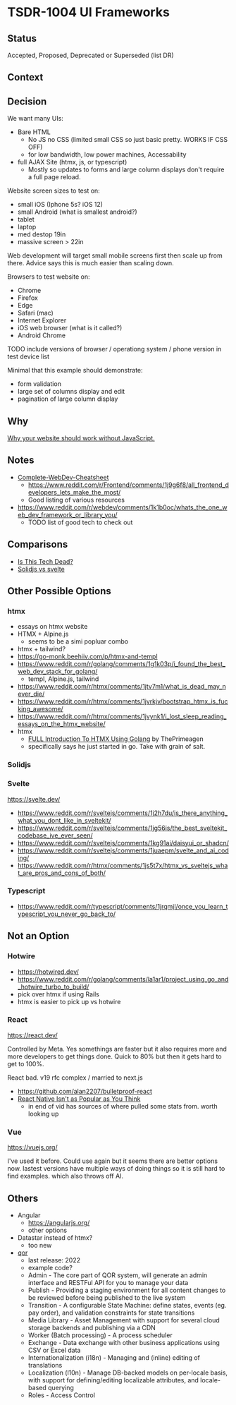 # TSDR-1004 UI Frameworks

## Status

Accepted, Proposed, Deprecated or Superseded (list DR)

## Context



## Decision

We want many UIs:
- Bare HTML
  - No JS no CSS (limited small CSS so just basic pretty. WORKS IF CSS OFF)
  - for low bandwidth, low power machines, Accessability
- full AJAX Site (htmx, js, or typescript)
  - Mostly so updates to forms and large column displays don't require a full page reload.

Website screen sizes to test on:
- small iOS (Iphone 5s? iOS 12) 
- small Android (what is smallest android?)
- tablet
- laptop
- med destop 19in
- massive screen > 22in

Web development will target small mobile screens first then scale up from there.
Advice says this is much easier than scaling down.

Browsers to test website on:
  - Chrome
  - Firefox
  - Edge
  - Safari (mac)
  - Internet Explorer
  - iOS web browser (what is it called?)
  - Android Chrome

TODO include versions of browser / operationg system / phone version in test device list

Minimal that this example should demonstrate:
- form validation
- large set of columns display and edit
- pagination of large column display

## Why

[Why your website should work without JavaScript.](https://www.reddit.com/r/webdev/comments/mfnxnj/why_your_website_should_work_without_javascript/)

## Notes

- [Complete-WebDev-Cheatsheet](https://github.com/SeiynJie/Complete-WebDev-Cheatsheet)
  - https://www.reddit.com/r/Frontend/comments/1j9g6f8/all_frontend_developers_lets_make_the_most/
  - Good listing of various resources
- https://www.reddit.com/r/webdev/comments/1k1b0oc/whats_the_one_web_dev_framework_or_library_you/
  - TODO list of good tech to check out

## Comparisons

- [Is This Tech Dead?](https://www.isthistechdead.com/)
- [Solidjs vs svelte](https://www.reddit.com/r/solidjs/comments/11mt02n/solid_js_compared_to_svelte/)


## Other Possible Options

### htmx

- essays on htmx website
- HTMX + Alpine.js
  - seems to be a simi popluar combo
- htmx + tailwind?
- https://go-monk.beehiiv.com/p/htmx-and-templ
- https://www.reddit.com/r/golang/comments/1g1k03p/i_found_the_best_web_dev_stack_for_golang/
  - templ, Alpine.js, tailwind
- https://www.reddit.com/r/htmx/comments/1jtv7m1/what_is_dead_may_never_die/
- https://www.reddit.com/r/htmx/comments/1jvrkjv/bootstrap_htmx_is_fucking_awesome/
- https://www.reddit.com/r/htmx/comments/1jvynk1/i_lost_sleep_reading_essays_on_the_htmx_website/
- htmx
  - [FULL Introduction To HTMX Using Golang](https://www.youtube.com/watch?v=x7v6SNIgJpE) by ThePrimeagen
  - specifically says he just started in go. Take with grain of salt.

### Solidjs


### Svelte

https://svelte.dev/

- https://www.reddit.com/r/sveltejs/comments/1j2h7du/is_there_anything_what_you_dont_like_in_sveltekit/
- https://www.reddit.com/r/sveltejs/comments/1jg56is/the_best_sveltekit_codebase_ive_ever_seen/
- https://www.reddit.com/r/sveltejs/comments/1kg91ai/daisyui_or_shadcn/
- https://www.reddit.com/r/sveltejs/comments/1juaepm/svelte_and_ai_coding/
- https://www.reddit.com/r/htmx/comments/1js5t7x/htmx_vs_sveltejs_what_are_pros_and_cons_of_both/

### Typescript

- https://www.reddit.com/r/typescript/comments/1jrqmjl/once_you_learn_typescript_you_never_go_back_to/


## Not an Option

### Hotwire

- https://hotwired.dev/
- https://www.reddit.com/r/golang/comments/la1ar1/project_using_go_and_hotwire_turbo_to_build/
- pick over htmx if using Rails
- htmx is easier to pick up vs hotwire

### React

https://react.dev/

Controlled by Meta. Yes somethings are faster but it also requires more and more developers
to get things done. Quick to 80% but then it gets hard to get to 100%.

React bad. v19 rfc complex / married to next.js

- https://github.com/alan2207/bulletproof-react
- [React Native Isn't as Popular as You Think](https://www.youtube.com/watch?app=desktop&v=E3Yjx0fFeaA&t=1s)
  - in end of vid has sources of where pulled some stats from. worth looking up

### Vue

https://vuejs.org/

I've used it before. Could use again but it seems there are better options now.
lastest versions have multiple ways of doing things so it is still hard to find examples.
which also throws off AI.

## Others

- Angular
  - https://angularjs.org/
  - other options
- Datastar instead of htmx?
  - too new
- [qor](https://github.com/qor/qor)
  - last release: 2022
  - example code? 
   - Admin - The core part of QOR system, will generate an admin interface and RESTFul API for you to manage your data
   - Publish - Providing a staging environment for all content changes to be reviewed before being published to the live system
   - Transition - A configurable State Machine: define states, events (eg. pay order), and validation constraints for state transitions
   - Media Library - Asset Management with support for several cloud storage backends and publishing via a CDN
   - Worker (Batch processing) - A process scheduler
   - Exchange - Data exchange with other business applications using CSV or Excel data
   - Internationalization (i18n) - Managing and (inline) editing of translations
   - Localization (l10n) - Manage DB-backed models on per-locale basis, with support for defining/editing localizable attributes, and locale-based querying
   - Roles - Access Control
